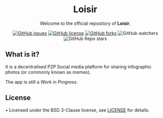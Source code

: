 <h1 align="center">Loisir</h1>

<p align="center">
  Welcome to the official repository of
  <strong>Loisir</strong>.
</p>

<div align="center">

[![GitHub issues](https://img.shields.io/github/issues/Loisir/loisir-web?style=flat-square)](https://github.com/Loisir/loisir-web/issues)
[![GitHub license](https://img.shields.io/github/license/Loisir/loisir-web?style=flat-square)](https://github.com/Loisir/loisir-web)
[![GitHub forks](https://img.shields.io/github/forks/Loisir/loisir-web?style=flat-square)](https://github.com/Loisir/loisir-web/network/members)
![GitHub watchers](https://img.shields.io/github/watchers/Loisir/loisir-web?style=flat-square)
![GitHub Repo stars](https://img.shields.io/github/stars/Loisir/loisir-web?style=flat-square)

</div>

## What is it?

It is a decentralised P2P Social media platform for sharing infographic photos (or commonly known as memes).

The app is still a *Work in Progress*.

## License

• Licensed under the BSD 3-Clause license, see [LICENSE](https://github.com/Loisir/loisir-web/blob/master/LICENSE) for details.
